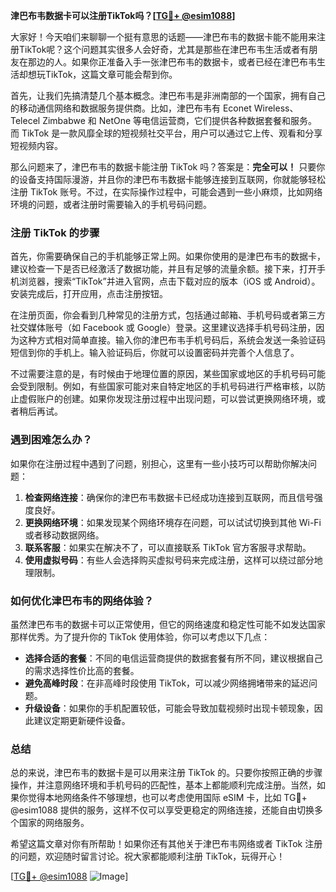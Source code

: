 **津巴布韦数据卡可以注册TikTok吗？[[TG💪+ @esim1088](https://t.me/s/esim1088)]**

大家好！今天咱们来聊聊一个挺有意思的话题——津巴布韦的数据卡能不能用来注册TikTok呢？这个问题其实很多人会好奇，尤其是那些在津巴布韦生活或者有朋友在那边的人。如果你正准备入手一张津巴布韦的数据卡，或者已经在津巴布韦生活却想玩TikTok，这篇文章可能会帮到你。

首先，让我们先搞清楚几个基本概念。津巴布韦是非洲南部的一个国家，拥有自己的移动通信网络和数据服务提供商。比如，津巴布韦有 Econet Wireless、Telecel Zimbabwe 和 NetOne 等电信运营商，它们提供各种数据套餐和服务。而 TikTok 是一款风靡全球的短视频社交平台，用户可以通过它上传、观看和分享短视频内容。

那么问题来了，津巴布韦的数据卡能注册 TikTok 吗？答案是：**完全可以！** 只要你的设备支持国际漫游，并且你的津巴布韦数据卡能够连接到互联网，你就能够轻松注册 TikTok 账号。不过，在实际操作过程中，可能会遇到一些小麻烦，比如网络环境的问题，或者注册时需要输入的手机号码问题。

### 注册 TikTok 的步骤

首先，你需要确保自己的手机能够正常上网。如果你使用的是津巴布韦的数据卡，建议检查一下是否已经激活了数据功能，并且有足够的流量余额。接下来，打开手机浏览器，搜索“TikTok”并进入官网，点击下载对应的版本（iOS 或 Android）。安装完成后，打开应用，点击注册按钮。

在注册页面，你会看到几种常见的注册方式，包括通过邮箱、手机号码或者第三方社交媒体账号（如 Facebook 或 Google）登录。这里建议选择手机号码注册，因为这种方式相对简单直接。输入你的津巴布韦手机号码后，系统会发送一条验证码短信到你的手机上。输入验证码后，你就可以设置密码并完善个人信息了。

不过需要注意的是，有时候由于地理位置的原因，某些国家或地区的手机号码可能会受到限制。例如，有些国家可能对来自特定地区的手机号码进行严格审核，以防止虚假账户的创建。如果你发现注册过程中出现问题，可以尝试更换网络环境，或者稍后再试。

### 遇到困难怎么办？

如果你在注册过程中遇到了问题，别担心，这里有一些小技巧可以帮助你解决问题：

1. **检查网络连接**：确保你的津巴布韦数据卡已经成功连接到互联网，而且信号强度良好。
2. **更换网络环境**：如果发现某个网络环境存在问题，可以试试切换到其他 Wi-Fi 或者移动数据网络。
3. **联系客服**：如果实在解决不了，可以直接联系 TikTok 官方客服寻求帮助。
4. **使用虚拟号码**：有些人会选择购买虚拟号码来完成注册，这样可以绕过部分地理限制。

### 如何优化津巴布韦的网络体验？

虽然津巴布韦的数据卡可以正常使用，但它的网络速度和稳定性可能不如发达国家那样优秀。为了提升你的 TikTok 使用体验，你可以考虑以下几点：

- **选择合适的套餐**：不同的电信运营商提供的数据套餐有所不同，建议根据自己的需求选择性价比高的套餐。
- **避免高峰时段**：在非高峰时段使用 TikTok，可以减少网络拥堵带来的延迟问题。
- **升级设备**：如果你的手机配置较低，可能会导致加载视频时出现卡顿现象，因此建议定期更新硬件设备。

### 总结

总的来说，津巴布韦的数据卡是可以用来注册 TikTok 的。只要你按照正确的步骤操作，并注意网络环境和手机号码的匹配性，基本上都能顺利完成注册。当然，如果你觉得本地网络条件不够理想，也可以考虑使用国际 eSIM 卡，比如 TG💪+ @esim1088 提供的服务，这样不仅可以享受更稳定的网络连接，还能自由切换多个国家的网络服务。

希望这篇文章对你有所帮助！如果你还有其他关于津巴布韦网络或者 TikTok 注册的问题，欢迎随时留言讨论。祝大家都能顺利注册 TikTok，玩得开心！

[[TG💪+ @esim1088](https://t.me/s/esim1088) ![Image](https://i.postimg.cc/4NQfJmqS/Snipaste-2025-05-13-00-14-12.png)]